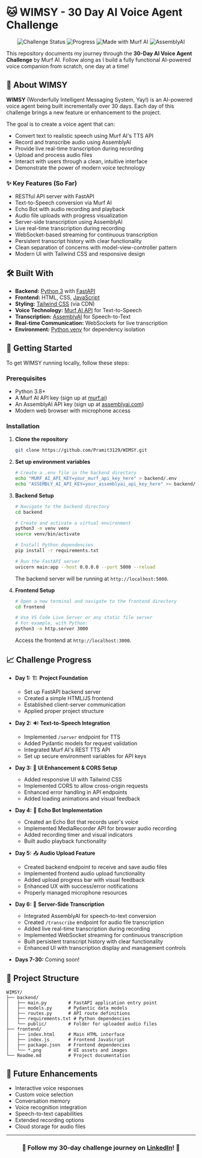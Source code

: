 # 🐱 WIMSY - 30 Day AI Voice Agent Challenge

<div align="center">
  <img src="https://img.shields.io/badge/Challenge-In%20Progress-blue?style=for-the-badge" alt="Challenge Status"/>
  <img src="https://img.shields.io/badge/Days%20Completed-6%2F30-green?style=for-the-badge" alt="Progress"/>
  <img src="https://img.shields.io/badge/Made%20with-Murf%20AI-orange?style=for-the-badge" alt="Made with Murf AI"/>
  <img src="https://img.shields.io/badge/Transcription-AssemblyAI-purple?style=for-the-badge" alt="AssemblyAI"/>
</div>

This repository documents my journey through the **30-Day AI Voice Agent Challenge** by Murf AI. Follow along as I build a fully functional AI-powered voice companion from scratch, one day at a time!

## 🚀 About WIMSY

**WIMSY** (Wonderfully Intelligent Messaging System, Yay!) is an AI-powered voice agent being built incrementally over 30 days. Each day of this challenge brings a new feature or enhancement to the project.

The goal is to create a voice agent that can:
- Convert text to realistic speech using Murf AI's TTS API
- Record and transcribe audio using AssemblyAI
- Provide live real-time transcription during recording
- Upload and process audio files
- Interact with users through a clean, intuitive interface
- Demonstrate the power of modern voice technology

### ✨ Key Features (So Far)

- RESTful API server with FastAPI
- Text-to-Speech conversion via Murf AI
- Echo Bot with audio recording and playback
- Audio file uploads with progress visualization
- Server-side transcription using AssemblyAI
- Live real-time transcription during recording
- WebSocket-based streaming for continuous transcription
- Persistent transcript history with clear functionality
- Clean separation of concerns with model-view-controller pattern
- Modern UI with Tailwind CSS and responsive design

## 🛠️ Built With

* **Backend:** [Python 3](https://www.python.org/) with [FastAPI](https://fastapi.tiangolo.com/)
* **Frontend:** HTML, CSS, [JavaScript](https://developer.mozilla.org/en-US/docs/Web/JavaScript)
* **Styling:** [Tailwind CSS](https://tailwindcss.com/) (via CDN)
* **Voice Technology:** [Murf AI API](https://murf.ai/api) for Text-to-Speech
* **Transcription:** [AssemblyAI](https://www.assemblyai.com/) for Speech-to-Text
* **Real-time Communication:** WebSockets for live transcription
* **Environment:** [Python venv](https://docs.python.org/3/library/venv.html) for dependency isolation

## 🏁 Getting Started

To get WIMSY running locally, follow these steps:

### Prerequisites

* Python 3.8+
* A Murf AI API key (sign up at [murf.ai](https://murf.ai))
* An AssemblyAI API key (sign up at [assemblyai.com](https://www.assemblyai.com/))
* Modern web browser with microphone access

### Installation

1. **Clone the repository**
   ```sh
   git clone https://github.com/Pramit3129/WIMSY.git
   ```

2. **Set up environment variables**
   ```sh
   # Create a .env file in the backend directory
   echo "MURF_AI_API_KEY=your_murf_api_key_here" > backend/.env
   echo "ASSEMBLY_AI_API_KEY=your_assemblyai_api_key_here" >> backend/.env
   ```

3. **Backend Setup**
   ```sh
   # Navigate to the backend directory
   cd backend

   # Create and activate a virtual environment
   python3 -m venv venv
   source venv/bin/activate

   # Install Python dependencies
   pip install -r requirements.txt

   # Run the FastAPI server
   uvicorn main:app --host 0.0.0.0 --port 5000 --reload
   ```
   The backend server will be running at `http://localhost:5000`.

4. **Frontend Setup**
   ```sh
   # Open a new terminal and navigate to the frontend directory
   cd frontend

   # Use VS Code Live Server or any static file server
   # For example, with Python:
   python3 -m http.server 3000
   ```
   Access the frontend at `http://localhost:3000`.

## 📈 Challenge Progress

* **Day 1:** 🏗️ **Project Foundation**
  * Set up FastAPI backend server
  * Created a simple HTML/JS frontend
  * Established client-server communication
  * Applied proper project structure

* **Day 2:** 🔊 **Text-to-Speech Integration**
  * Implemented `/server` endpoint for TTS
  * Added Pydantic models for request validation
  * Integrated Murf AI's REST TTS API
  * Set up secure environment variables for API keys

* **Day 3:** 🎨 **UI Enhancement & CORS Setup**
  * Added responsive UI with Tailwind CSS
  * Implemented CORS to allow cross-origin requests
  * Enhanced error handling in API endpoints
  * Added loading animations and visual feedback

* **Day 4:** 🎤 **Echo Bot Implementation**
  * Created an Echo Bot that records user's voice
  * Implemented MediaRecorder API for browser audio recording
  * Added recording timer and visual indicators
  * Built audio playback functionality

* **Day 5:** 📤 **Audio Upload Feature**
  * Created backend endpoint to receive and save audio files
  * Implemented frontend audio upload functionality
  * Added upload progress bar with visual feedback
  * Enhanced UX with success/error notifications
  * Properly managed microphone resources

* **Day 6:** 🎯 **Server-Side Transcription**
  * Integrated AssemblyAI for speech-to-text conversion
  * Created `/transcribe` endpoint for audio file transcription
  * Added live real-time transcription during recording
  * Implemented WebSocket streaming for continuous transcription
  * Built persistent transcript history with clear functionality
  * Enhanced UI with transcription display and management controls

* **Days 7-30:** Coming soon!

## 📝 Project Structure

```
WIMSY/
├── backend/
│   ├── main.py        # FastAPI application entry point
│   ├── models.py      # Pydantic data models
│   ├── routes.py      # API route definitions
│   ├── requirements.txt # Python dependencies
│   └── public/        # Folder for uploaded audio files
├── frontend/
│   ├── index.html     # Main HTML interface
│   ├── index.js       # Frontend JavaScript
│   ├── package.json   # Frontend dependencies
│   └── *.png          # UI assets and images
└── Readme.md          # Project documentation
```

## 🔮 Future Enhancements

* Interactive voice responses
* Custom voice selection
* Conversation memory
* Voice recognition integration
* Speech-to-text capabilities
* Extended recording options
* Cloud storage for audio files

---

<div align="center">
  <h3>🐾 Follow my 30-day challenge journey on <a href="https://www.linkedin.com/in/pramit-manna-651350307/">LinkedIn</a>! 🐾</h3>
</div>